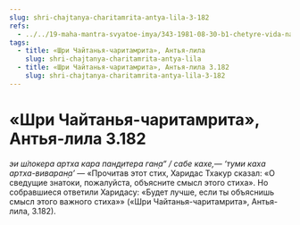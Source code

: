 ```yaml
---
slug: shri-chajtanya-charitamrita-antya-lila-3-182
refs:
  - ../../19-maha-mantra-svyatoe-imya/343-1981-08-30-b1-chetyre-vida-namabhasy.md
tags:
  - title: «Шри Чайтанья-чаритамрита», Антья-лила
    slug: shri-chajtanya-charitamrita-antya-lila
  - title: «Шри Чайтанья-чаритамрита», Антья-лила 3.182
    slug: shri-chajtanya-charitamrita-antya-lila-3-182
---
```


# «Шри Чайтанья-чаритамрита», Антья-лила 3.182

*эи ш́локера артха кара пан̣д̣итера ган̣а“ / сабе кахе,— ‘туми каха артха-виваран̣а’* — «Прочитав этот стих, Харидас Тхакур сказал: «О сведущие знатоки, пожалуйста, объясните смысл этого стиха». Но собравшиеся ответили Харидасу: «Будет лучше, если ты объяснишь смысл этого важного стиха»» («Шри Чайтанья-чаритамрита», Антья-лила, 3.182).

